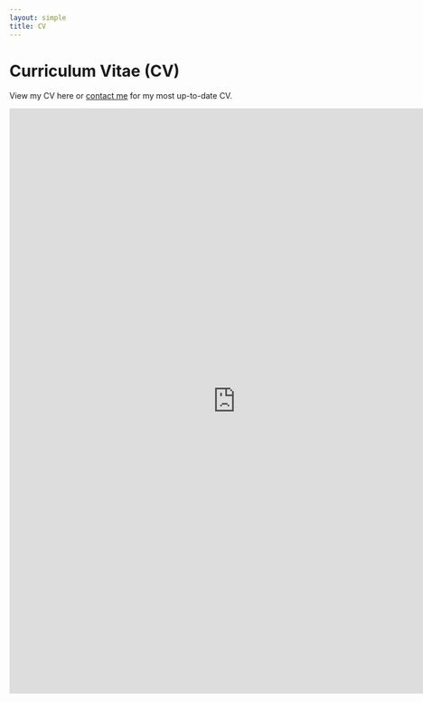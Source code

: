 ```yaml
---
layout: simple
title: CV
---
```


<style>
.hero-body .column {
	margin-bottom: 180px;
}

.hero-body .tagline {
	font-size: 18px;
	margin-top: 5px;
}
</style>

# Curriculum Vitae (CV)

View my CV here or [contact me](https://rbalexander.me/contact) for my most up-to-date CV.

<iframe src="https://docs.google.com/gview?url=https://rbalexander.me/cv.pdf&embedded=true" style="width:800px; height:1035px;" frameborder="0"></iframe>
